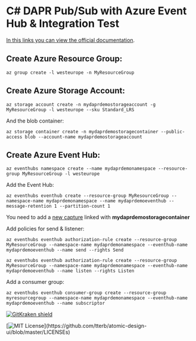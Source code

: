 # C# DAPR Pub/Sub with Azure Event Hub & Integration Test

[In this links you can view the official documentation](https://docs.dapr.io/reference/components-reference/supported-pubsub/setup-azure-eventhubs/).

## Create Azure Resource Group:

```terminal
az group create -l westeurope -n MyResourceGroup
```

## Create Azure Storage Account:

```terminal
az storage account create -n mydaprdemostorageaccount -g MyResourceGroup -l westeurope --sku Standard_LRS
```

And the blob container:

```terminal
az storage container create -n mydaprdemostoragecontainer --public-access blob --account-name mydaprdemostorageaccount
```

## Create Azure Event Hub:

```terminal
az eventhubs namespace create --name mydaprdemonamespace --resource-group MyResourceGroup -l westeurope
```

Add the Event Hub:

```terminal
az eventhubs eventhub create --resource-group MyResourceGroup --namespace-name mydaprdemonamespace --name mydaprdemoeventhub --message-retention 1 --partition-count 1
```

You need to add a [new capture](https://docs.microsoft.com/en-en/azure/event-hubs/event-hubs-capture-enable-through-portal) linked with **mydaprdemostoragecontainer**

Add policies for send & listener:

```terminal
az eventhubs eventhub authorization-rule create --resource-group MyResourceGroup --namespace-name mydaprdemonamespace --eventhub-name mydaprdemoeventhub --name send --rights Send
```

```terminal
az eventhubs eventhub authorization-rule create --resource-group MyResourceGroup --namespace-name mydaprdemonamespace --eventhub-name mydaprdemoeventhub --name listen --rights Listen
```

Add a consumer group:

```terminal
az eventhubs eventhub consumer-group create --resource-group myresourcegroup --namespace-name mydaprdemonamespace --eventhub-name mydaprdemoeventhub --name subscriptor
```

[![GitKraken shield](https://img.shields.io/badge/GitKraken-Legendary%20Git%20Tools-teal?style=plastic&logo=gitkraken)](https://gitkraken.com/invite/sUviHf86)

[![MIT License](https://img.shields.io/apm/l/atomic-design-ui.svg?)](https://github.com/tterb/atomic-design-ui/blob/master/LICENSEs)
